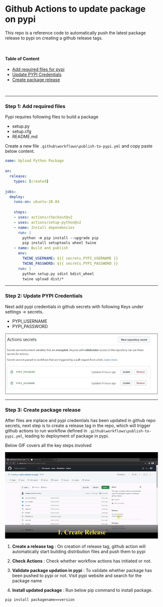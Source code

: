# Github Actions to update package on pypi 
  This repo is a reference code to automatically push the latest package release to pypi on creating a github release tags.

<br>

  #### Table of Content
  - [Add required files for pypi](#step-1-add-required-files)
  - [Update PYPI Credentials](#step-2-update-pypi-credentials)
  - [Create package release](#step-3-create-package-release)

<br>

---

### Step 1: Add required files

  Pypi requires following files to build a package
  - setup.py
  - setup.cfg
  - README.md

  Create a new file `.github\workflows\publish-to-pypi.yml` and copy paste below content.

  ```yaml
  name: Upload Python Package

  on:
    release:
      types: [created]

  jobs:
    deploy:
      runs-on: ubuntu-20.04

      steps:
      - uses: actions/checkout@v2
      - uses: actions/setup-python@v2
      - name: Install dependencies
        run: |
          python -m pip install --upgrade pip
          pip install setuptools wheel twine
      - name: Build and publish
        env:
          TWINE_USERNAME: ${{ secrets.PYPI_USERNAME }}
          TWINE_PASSWORD: ${{ secrets.PYPI_PASSWORD }}
        run: |
          python setup.py sdist bdist_wheel
          twine upload dist/*
  ```
---

### Step 2: Update PYPI Credentials

  Next add pypi credentials in github secrets with following Keys under settings -> secrets.
  - PYPI_USERNAME
  - PYPI_PASSWORD

  ![github action secret](docs/images/actions_secrets.JPG)

---

### Step 3: Create package release

After files are inplace and pypi credentials has been updated in github repo secrets, next step is to create a release tag in the repo, which will trigger github actions to run workflow defined in `.github\workflows\publish-to-pypi.yml`, leading to deployment of package in pypi.

Below GIF covers all the key steps involved

![demo gif](docs/videos/demo.gif)


1. **Create a release tag** :
On creation of release tag, github action will automatically start building distribution files and push them to pypi

2. **Check Actions** : Check whether workflow actions has initiated or not.

3. **Validate package updation in pypi** :  To validate whether package has been pushed to pypi or not. Visit pypi website and search for the package name 

4. **Install updated package** : Run below pip command to install package.
  
  ```
  pip install packagename==version
  ```